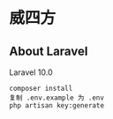 # 威四方

## About Laravel
Laravel 10.0

```
composer install
复制 .env.example 为 .env
php artisan key:generate
```


